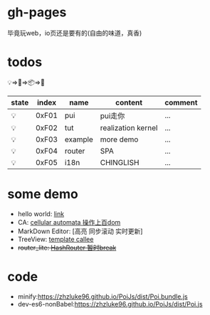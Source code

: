 # gh-pages
毕竟玩web，io页还是要有的(自由的味道，真香)

# todos
💡=>📌=>📦=>🎉

state | index | name    | content             | comment
----------------------|-------|---------|---------------------|--------
💡    | 0xF01 | pui     | pui走你             | ...
💡    | 0xF02 | tut     | realization  kernel | ...
💡    | 0xF03 | example | more demo           | ...
💡    | 0xF04 | router  | SPA                 | ...
💡    | 0xF05 | i18n    | CHINGLISH           | ...

# some demo
- hello world: [link](https://zhzluke96.github.io/PoiJs/example/hello%20world.html)
- CA: [cellular automata 操作上百dom](https://zhzluke96.github.io/PoiJs/example/ca/CAxx.html)
- MarkDown Editor: [高亮 同步滚动 实时更新]
- TreeView: [template callee](https://zhzluke96.github.io/PoiJs/example/treeView/index.html)
- ~~router_lite: [HashRouter 暂时break](https://zhzluke96.github.io/PoiJs/example/Router/HashRouter.html)~~

# code
- minify:https://zhzluke96.github.io/PoiJs/dist/Poi.bundle.js
- dev-es6-nonBabel:https://zhzluke96.github.io/PoiJs/dist/Poi.js
